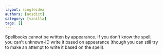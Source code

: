 ```yaml
---
layout: singleidea
authors: [aosdict]
category: [vanilla]
tags: []
---
```

Spellbooks cannot be written by appearance. If you don't know the spell, you can't unknown-ID write it based on appearance (though you can still try to make an attempt to write it based on the spell).

